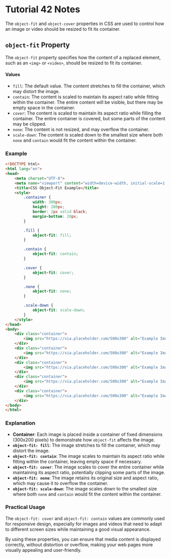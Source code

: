 # Tutorial **42** Notes

The `object-fit` and `object-cover` properties in CSS are used to control how an image or video should be resized to fit its container.

## `object-fit` Property

The `object-fit` property specifies how the content of a replaced element, such as an `<img>` or `<video>`, should be resized to fit its container.

#### Values
- `fill`: The default value. The content stretches to fill the container, which may distort the image.
- `contain`: The content is scaled to maintain its aspect ratio while fitting within the container. The entire content will be visible, but there may be empty space in the container.
- `cover`: The content is scaled to maintain its aspect ratio while filling the container. The entire container is covered, but some parts of the content may be clipped.
- `none`: The content is not resized, and may overflow the container.
- `scale-down`: The content is scaled down to the smallest size where both `none` and `contain` would fit the content within the container.

### Example

```html
<!DOCTYPE html>
<html lang="en">
<head>
    <meta charset="UTF-8">
    <meta name="viewport" content="width=device-width, initial-scale=1.0">
    <title>CSS Object-Fit Example</title>
    <style>
        .container {
            width: 300px;
            height: 200px;
            border: 2px solid black;
            margin-bottom: 20px;
        }

        .fill {
            object-fit: fill;
        }

        .contain {
            object-fit: contain;
        }

        .cover {
            object-fit: cover;
        }

        .none {
            object-fit: none;
        }

        .scale-down {
            object-fit: scale-down;
        }
    </style>
</head>
<body>
    <div class="container">
        <img src="https://via.placeholder.com/500x300" alt="Example Image" class="fill">
    </div>
    <div class="container">
        <img src="https://via.placeholder.com/500x300" alt="Example Image" class="contain">
    </div>
    <div class="container">
        <img src="https://via.placeholder.com/500x300" alt="Example Image" class="cover">
    </div>
    <div class="container">
        <img src="https://via.placeholder.com/500x300" alt="Example Image" class="none">
    </div>
    <div class="container">
        <img src="https://via.placeholder.com/500x300" alt="Example Image" class="scale-down">
    </div>
</body>
</html>
```

### Explanation

- **Container**: Each image is placed inside a container of fixed dimensions (300x200 pixels) to demonstrate how `object-fit` affects the image.
- **`object-fit: fill`**: The image stretches to fill the container, which may distort the image.
- **`object-fit: contain`**: The image scales to maintain its aspect ratio while fitting within the container, leaving empty space if necessary.
- **`object-fit: cover`**: The image scales to cover the entire container while maintaining its aspect ratio, potentially clipping some parts of the image.
- **`object-fit: none`**: The image retains its original size and aspect ratio, which may cause it to overflow the container.
- **`object-fit: scale-down`**: The image scales down to the smallest size where both `none` and `contain` would fit the content within the container.

### Practical Usage

The `object-fit: cover` and `object-fit: contain` values are commonly used for responsive design, especially for images and videos that need to adapt to different screen sizes while maintaining a good visual appearance.

By using these properties, you can ensure that media content is displayed correctly, without distortion or overflow, making your web pages more visually appealing and user-friendly.